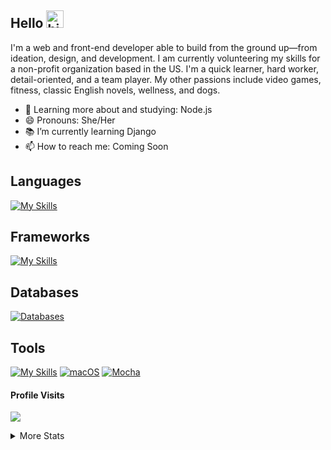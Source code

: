 ## Hello <img src="https://user-images.githubusercontent.com/1303154/88677602-1635ba80-d120-11ea-84d8-d263ba5fc3c0.gif" width="28px" alt="hi">
I'm a web and front-end developer able to build from the ground up—from ideation, design, and development. I am currently volunteering my skills for a non-profit organization based in the US. I'm a quick learner, hard worker, detail-oriented, and a team player. My other passions include video games, fitness, classic English novels, wellness, and dogs.

- 🌱 Learning more about and studying: Node.js
- 😄 Pronouns: She/Her
- 📚 I’m currently learning Django
- 📫 How to reach me: Coming Soon

## Languages
[![My Skills](https://skillicons.dev/icons?i=html,css,py,js,markdown)](https://skillicons.dev)
                    
## Frameworks
[![My Skills](https://skillicons.dev/icons?i=flask,bootstrap,react,nodejs,tailwind,nextjs)](https://skillicons.dev)
<!-- [![Vue.js Badge](https://img.shields.io/badge/Vue.js-35495E?style=for-the-badge&logo=vue.js&logoColor=4FC08D)](#) -->
<!-- [![MaterialUI Badge](https://img.shields.io/badge/MaterialUI-%23563D7C.svg?style=for-the-badge&logo=appveyor&logo=materialui&logoColor=white)](#) -->

## Databases
[![Databases](https://skillicons.dev/icons?i=mongodb,sequelize,sqlite,postgres)](https://skillicons.dev)

## Tools
[![My Skills](https://skillicons.dev/icons?i=vscode,figma,vercel,postman,pycharm,windows,codepen)](https://skillicons.dev)
[![macOS](https://img.shields.io/badge/mac%20os-000000?style=for-the-badge&logo=macos&logoColor=F0F0F0)](#)
[![Mocha](https://img.shields.io/badge/-mocha-%238D6748?style=for-the-badge&logo=mocha&logoColor=white)](#)
<br />

#### Profile Visits 
![](https://komarev.com/ghpvc/?username=el634dev)

<details>
<summary>
  More Stats 
</summary>

<br />

#### Most Used Languages
![Top Languages](https://github-readme-stats.vercel.app/api/top-langs/?username=el634dev&theme=vue-dark&show_icons=true&hide_border=true&layout=compact)

#### Git Streak
[![GitHub Streak](https://streak-stats.demolab.com/?user=el634dev&theme=dark)](https://git.io/streak-stats)

#### Github Stats
![GitHub Stats](https://github-readme-stats.vercel.app/api?username=el634dev&theme=vue-dark&show_icons=true&hide_border=true&count_private=true)
</details>

